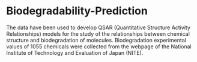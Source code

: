 # Biodegradability-Prediction
The data have been used to develop QSAR (Quantitative Structure Activity Relationships) models for the study of the relationships between chemical structure and biodegradation of molecules. Biodegradation experimental values of 1055 chemicals were collected from the webpage of the National Institute of Technology and Evaluation of Japan (NITE).
